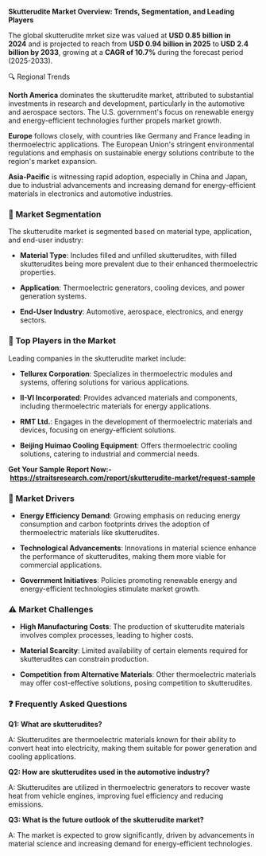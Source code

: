 <p data-start="40" data-end="115"><strong data-start="40" data-end="115">Skutterudite Market Overview: Trends, Segmentation, and Leading Players</strong></p>
<p data-start="117" data-end="484">The global skutterudite mrket size was valued at&nbsp;<strong>USD 0.85 billion in 2024</strong>&nbsp;and is projected to reach from&nbsp;<strong>USD 0.94 billion in 2025</strong>&nbsp;to<strong>&nbsp;USD 2.4 billion by 2033</strong>, growing at a&nbsp;<strong>CAGR of 10.7%</strong>&nbsp;during the forecast period (2025-2033).</p>
<p data-start="117" data-end="484">🔍 Regional Trends</p>
<p data-start="515" data-end="801"><strong data-start="515" data-end="532">North America</strong> dominates the skutterudite market, attributed to substantial investments in research and development, particularly in the automotive and aerospace sectors. The U.S. government's focus on renewable energy and energy-efficient technologies further propels market growth.</p>
<p data-start="803" data-end="1056"><strong data-start="803" data-end="813">Europe</strong> follows closely, with countries like Germany and France leading in thermoelectric applications. The European Union's stringent environmental regulations and emphasis on sustainable energy solutions contribute to the region's market expansion.</p>
<p data-start="1058" data-end="1261"><strong data-start="1058" data-end="1074">Asia-Pacific</strong> is witnessing rapid adoption, especially in China and Japan, due to industrial advancements and increasing demand for energy-efficient materials in electronics and automotive industries.</p>
<h3 data-start="1268" data-end="1294">🧩 Market Segmentation</h3>
<p data-start="1296" data-end="1392">The skutterudite market is segmented based on material type, application, and end-user industry:</p>
<ul data-start="1394" data-end="1730">
<li data-start="1394" data-end="1554">
<p data-start="1396" data-end="1554"><strong data-start="1396" data-end="1413">Material Type</strong>: Includes filled and unfilled skutterudites, with filled skutterudites being more prevalent due to their enhanced thermoelectric properties.</p>
</li>
<li data-start="1556" data-end="1648">
<p data-start="1558" data-end="1648"><strong data-start="1558" data-end="1573">Application</strong>: Thermoelectric generators, cooling devices, and power generation systems.</p>
</li>
<li data-start="1650" data-end="1730">
<p data-start="1652" data-end="1730"><strong data-start="1652" data-end="1673">End-User Industry</strong>: Automotive, aerospace, electronics, and energy sectors.</p>
</li>
</ul>
<h3 data-start="1737" data-end="1769">🏢 Top Players in the Market</h3>
<p data-start="1771" data-end="1824">Leading companies in the skutterudite market include:</p>
<ul data-start="1826" data-end="2332">
<li data-start="1826" data-end="1949">
<p data-start="1828" data-end="1949"><strong data-start="1828" data-end="1852">Tellurex Corporation</strong>: Specializes in thermoelectric modules and systems, offering solutions for various applications.</p>
</li>
<li data-start="1951" data-end="2080">
<p data-start="1953" data-end="2080"><strong data-start="1953" data-end="1975">II-VI Incorporated</strong>: Provides advanced materials and components, including thermoelectric materials for energy applications.</p>
</li>
<li data-start="2082" data-end="2205">
<p data-start="2084" data-end="2205"><strong data-start="2084" data-end="2096">RMT Ltd.</strong>: Engages in the development of thermoelectric materials and devices, focusing on energy-efficient solutions.</p>
</li>
<li data-start="2207" data-end="2332">
<p data-start="2209" data-end="2332"><strong data-start="2209" data-end="2245">Beijing Huimao Cooling Equipment</strong>: Offers thermoelectric cooling solutions, catering to industrial and commercial needs.</p>
</li>
</ul>
<p><strong>Get Your Sample Report Now:-&nbsp;<a href="https://straitsresearch.com/report/skutterudite-market/request-sample">https://straitsresearch.com/report/skutterudite-market/request-sample</a>&nbsp;</strong></p>
<h3 data-start="2339" data-end="2360">🚀 Market Drivers</h3>
<ul data-start="2362" data-end="2819">
<li data-start="2362" data-end="2531">
<p data-start="2364" data-end="2531"><strong data-start="2364" data-end="2392">Energy Efficiency Demand</strong>: Growing emphasis on reducing energy consumption and carbon footprints drives the adoption of thermoelectric materials like skutterudites.</p>
</li>
<li data-start="2533" data-end="2693">
<p data-start="2535" data-end="2693"><strong data-start="2535" data-end="2565">Technological Advancements</strong>: Innovations in material science enhance the performance of skutterudites, making them more viable for commercial applications.</p>
</li>
<li data-start="2695" data-end="2819">
<p data-start="2697" data-end="2819"><strong data-start="2697" data-end="2723">Government Initiatives</strong>: Policies promoting renewable energy and energy-efficient technologies stimulate market growth.</p>
</li>
</ul>
<h3 data-start="2826" data-end="2850">⚠️ Market Challenges</h3>
<ul data-start="2852" data-end="3248">
<li data-start="2852" data-end="2977">
<p data-start="2854" data-end="2977"><strong data-start="2854" data-end="2882">High Manufacturing Costs</strong>: The production of skutterudite materials involves complex processes, leading to higher costs.</p>
</li>
<li data-start="2979" data-end="3097">
<p data-start="2981" data-end="3097"><strong data-start="2981" data-end="3002">Material Scarcity</strong>: Limited availability of certain elements required for skutterudites can constrain production.</p>
</li>
<li data-start="3099" data-end="3248">
<p data-start="3101" data-end="3248"><strong data-start="3101" data-end="3143">Competition from Alternative Materials</strong>: Other thermoelectric materials may offer cost-effective solutions, posing competition to skutterudites.</p>
</li>
</ul>
<h3 data-start="3255" data-end="3287">❓ Frequently Asked Questions</h3>
<p data-start="3289" data-end="3320"><strong data-start="3289" data-end="3320">Q1: What are skutterudites?</strong></p>
<p data-start="3322" data-end="3493">A: Skutterudites are thermoelectric materials known for their ability to convert heat into electricity, making them suitable for power generation and cooling applications.</p>
<p data-start="3495" data-end="3557"><strong data-start="3495" data-end="3557">Q2: How are skutterudites used in the automotive industry?</strong></p>
<p data-start="3559" data-end="3711">A: Skutterudites are utilized in thermoelectric generators to recover waste heat from vehicle engines, improving fuel efficiency and reducing emissions.</p>
<p data-start="3713" data-end="3775"><strong data-start="3713" data-end="3775">Q3: What is the future outlook of the skutterudite market?</strong></p>
<p data-start="3777" data-end="3925">A: The market is expected to grow significantly, driven by advancements in material science and increasing demand for energy-efficient technologies.</p>
